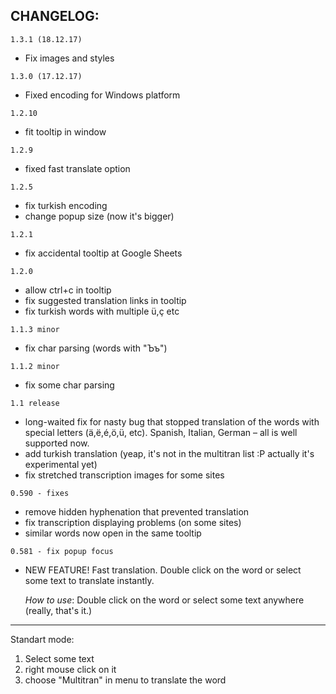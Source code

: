 ## CHANGELOG:

`1.3.1 (18.12.17)`
- Fix images and styles

`1.3.0 (17.12.17)`
- Fixed encoding for Windows platform

`1.2.10`
- fit tooltip in window

`1.2.9`
- fixed fast translate option

`1.2.5`
- fix turkish encoding
- change popup size (now it's bigger)

`1.2.1`
- fix accidental tooltip at Google Sheets

`1.2.0`
- allow ctrl+c in tooltip
- fix suggested translation links in tooltip
- fix turkish words with multiple ü,ç etc

`1.1.3 minor`
- fix char parsing (words with "Ъъ")

`1.1.2 minor`
- fix some char parsing

`1.1 release`
 - long-waited fix for nasty bug that stopped translation of the words with special letters (ä,ë,é,ö,ü, etc). Spanish, Italian, German – all is well supported now.
- add turkish translation (yeap, it's not in the multitran list :P actually it's experimental yet)
- fix stretched transcription images for some sites

`0.590 - fixes` 
  - remove hidden hyphenation that prevented translation
  - fix transcription displaying problems (on some sites)
  - similar words now open in the same tooltip

`0.581 - fix popup focus`

- NEW FEATURE!
Fast translation. Double click on the word or select some text to translate instantly.

  *How to use*:
  Double click on the word or select some text anywhere (really, that's it.)

---
Standart mode:
1. Select some text
2. right mouse click on it
3. choose "Multitran" in menu to translate the word
